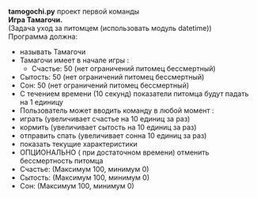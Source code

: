 <strong>tamogochi.py</strong> проект первой команды <br>
<strong>Игра Тамагочи.</strong> <br>
(Задача уход за питомцем (использовать модуль datetime))<br>
Программа должна:<br>
* называть Тамагочи<br>
* Тамагочи имеет в начале игры : <br>
   * Счастье: 50 (нет ограничений питомец бессмертный)<br>
* Сытость: 50  (нет ограничений питомец бессмертный)<br>
* Сон: 50  (нет ограничений питомец бессмертный)<br>
* С течением времени (10 секунд) показатели питомца будут падать на 1 единицу<br>
* Пользователь может вводить команду в любой момент : <br>
* играть (увеличивает счастье на 10 единиц за раз)<br>
* кормить (увеличивает сытость на 10 единиц за раз)<br>
* отправить спать (увеличивает сонна 10 единиц за раз)<br>
* показать текущие характеристики <br>
* ОПЦИОНАЛЬНО ( при достаточном времени)  отменить бессмертность питомца<br>
* Счастье: (Максимум 100, минимум 0)<br>
* Сытость: (Максимум 100, минимум 0)<br>
* Сон: (Максимум 100, минимум 0)<br>

